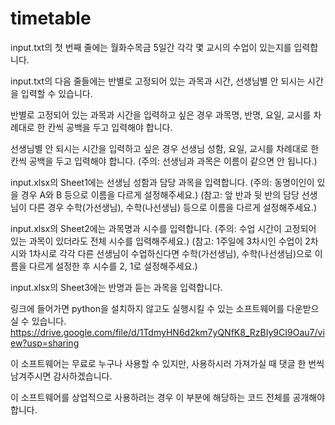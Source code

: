 # timetable
input.txt의 첫 번째 줄에는 월화수목금 5일간 각각 몇 교시의 수업이 있는지를 입력합니다.

input.txt의 다음 줄들에는 반별로 고정되어 있는 과목과 시간, 선생님별 안 되시는 시간을 입력할 수 있습니다.

반별로 고정되어 있는 과목과 시간을 입력하고 싶은 경우 과목명, 반명, 요일, 교시를 차례대로 한 칸씩 공백을 두고 입력해야 합니다.

선생님별 안 되시는 시간을 입력하고 싶은 경우 선생님 성함, 요일, 교시를 차례대로 한 칸씩 공백을 두고 입력해야 합니다.
(주의: 선생님과 과목은 이름이 같으면 안 됩니다.)

input.xlsx의 Sheet1에는 선생님 성함과 담당 과목을 입력합니다.
(주의: 동명이인이 있을 경우 A와 B 등으로 이름을 다르게 설정해주세요.)
(참고: 앞 반과 뒷 반의 담당 선생님이 다른 경우 수학(가선생님), 수학(나선생님) 등으로 이름을 다르게 설정해주세요.)

input.xlsx의 Sheet2에는 과목명과 시수를 입력합니다.
(주의: 수업 시간이 고정되어 있는 과목이 있더라도 전체 시수를 입력해주세요.)
(참고: 1주일에 3차시인 수업이 2차시와 1차시로 각각 다른 선생님이 수업하신다면 수학(가선생님), 수학(나선생님)으로 이름을 다르게 설정한 후 시수를 2, 1로 설정해주세요.)

input.xlsx의 Sheet3에는 반명과 듣는 과목을 입력합니다.

링크에 들어가면 python을 설치하지 않고도 실행시킬 수 있는 소프트웨어를 다운받으실 수 있습니다.
https://drive.google.com/file/d/1TdmyHN6d2km7yQNfK8_RzBIy9CI9Oau7/view?usp=sharing

이 소프트웨어는 무료로 누구나 사용할 수 있지만, 사용하시러 가져가실 때 댓글 한 번씩 남겨주시면 감사하겠습니다.

이 소프트웨어를 상업적으로 사용하려는 경우 이 부분에 해당하는 코드 전체를 공개해야 합니다.
